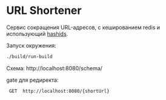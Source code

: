# URL Shortener

Сервис сокращения URL-адресов, с кешированием redis и использующий [hashids](http://hashids.org/).

Запуск окружения:
```bash
./build/run-build
```

Схема:
http://localhost:8080/schema/

gate для редиректа:
    
     GET  http://localhost:8080/{shortUrl}
